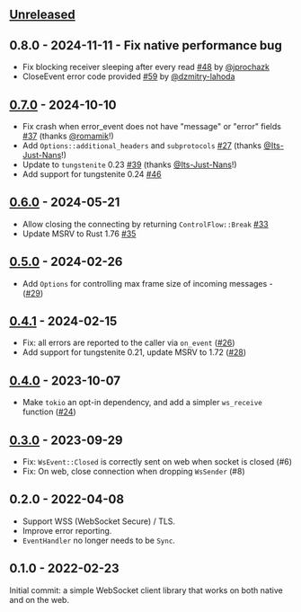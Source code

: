 ## [Unreleased](https://github.com/rerun-io/ewebsock/compare/latest...HEAD)


## 0.8.0 - 2024-11-11 - Fix native performance bug
* Fix blocking receiver sleeping after every read [#48](https://github.com/rerun-io/ewebsock/pull/48) by [@jprochazk](https://github.com/jprochazk)
* CloseEvent error code provided [#59](https://github.com/rerun-io/ewebsock/issues/59) by [@dzmitry-lahoda](https://github.com/dzmitry-lahoda)

## [0.7.0](https://github.com/rerun-io/ewebsock/compare/0.6.0...0.7.0) - 2024-10-10
* Fix crash when error_event does not have "message" or "error" fields [#37](https://github.com/rerun-io/ewebsock/pull/37) (thanks [@romamik](https://github.com/romamik)!)
* Add `Options::additional_headers` and `subprotocols` [#27](https://github.com/rerun-io/ewebsock/pull/27) (thanks [@Its-Just-Nans](https://github.com/Its-Just-Nans)!)
* Update to `tungstenite` 0.23 [#39](https://github.com/rerun-io/ewebsock/pull/39) (thanks [@Its-Just-Nans](https://github.com/Its-Just-Nans)!)
* Add support for tungstenite 0.24 [#46](https://github.com/rerun-io/ewebsock/pull/46)


## [0.6.0](https://github.com/rerun-io/ewebsock/compare/0.5.0...0.6.0) - 2024-05-21
* Allow closing the connecting by returning `ControlFlow::Break` [#33](https://github.com/rerun-io/ewebsock/pull/33)
* Update MSRV to Rust 1.76 [#35](https://github.com/rerun-io/ewebsock/pull/35)


## [0.5.0](https://github.com/rerun-io/ewebsock/compare/0.4.1...0.5.0) - 2024-02-26
* Add `Options` for controlling max frame size of incoming messages - ([#29](https://github.com/rerun-io/ewebsock/pull/29))


## [0.4.1](https://github.com/rerun-io/ewebsock/compare/0.4.0...0.4.1) - 2024-02-15
* Fix: all errors are reported to the caller via `on_event` ([#26](https://github.com/rerun-io/ewebsock/pull/26))
* Add support for tungstenite 0.21, update MSRV to 1.72 ([#28](https://github.com/rerun-io/ewebsock/pull/28))


## [0.4.0](https://github.com/rerun-io/ewebsock/compare/0.3.0...0.4.0) - 2023-10-07
* Make `tokio` an opt-in dependency, and add a simpler `ws_receive` function ([#24](https://github.com/rerun-io/ewebsock/pull/24))


## [0.3.0](https://github.com/rerun-io/ewebsock/compare/0.2.0...0.3.0) - 2023-09-29
* Fix: `WsEvent::Closed` is correctly sent on web when socket is closed (#6)
* Fix: On web, close connection when dropping `WsSender` (#8)


## 0.2.0 - 2022-04-08
* Support WSS (WebSocket Secure) / TLS.
* Improve error reporting.
* `EventHandler` no longer needs to be `Sync`.


## 0.1.0 - 2022-02-23
Initial commit: a simple WebSocket client library that works on both native and on the web.
